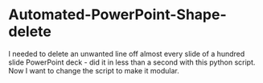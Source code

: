 # Automated-PowerPoint-Shape-delete
I needed to delete an unwanted line off almost every slide of a hundred slide PowerPoint deck - did it in less than a second with this python script.  Now I want to change the script to make it modular.
